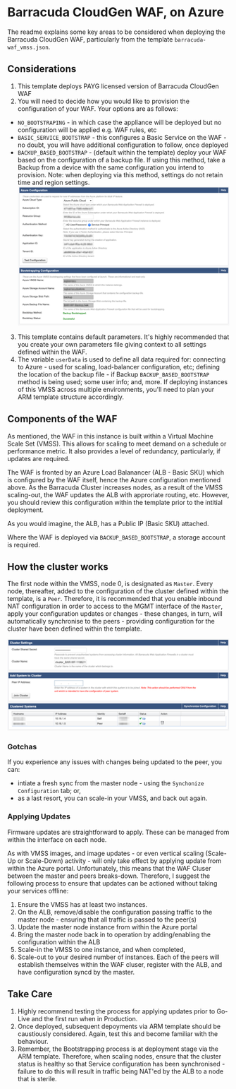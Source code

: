 # Barracuda CloudGen WAF, on Azure

The readme explains some key areas to be considered when deploying the Barracuda CloudGen WAF, particularly from the template ```barracuda-waf_vmss.json```.

## Considerations

1. This template deploys PAYG licensed version of Barracuda CloudGen WAF
2. You will need to decide how you would like to provision the configuration of your WAF.  Your options are as follows:
  + ```NO_BOOTSTRAPING``` - in which case the appliance will be deployed but no configuration will be applied e.g. WAF rules, etc
  + ```BASIC_SERVICE_BOOTSTRAP``` - this configures a Basic Service on the WAF - no doubt, you will have additional configuration to follow, once deployed
  + ```BACKUP_BASED_BOOTSTRAP``` - (default within the template) deploy your WAF based on the configuration of a backup file.  If using this method, take a Backup from a device with the same configuration you intend to provision.  Note: when deploying via this method, settings do not retain time and region settings.
![What is This](azure&bootstrapconfiguration.png)

3. This template contains default parameters.  It's highly recommended that you create your own parameters file giving context to all settings defined within the WAF.
4. The variable ```userData``` is used to define all data required for: connecting to Azure - used for scaling, load-balancer configuration, etc; defining the location of the backup file - if Backup ```BACKUP_BASED_BOOTSTRAP``` method is being used; some user info; and, more.  If deploying instances of this VMSS across multiple environments, you'll need to plan your ARM template structure accordingly.

## Components of the WAF 

As mentioned, the WAF in this instance is built within a Virtual Machine Scale Set (VMSS).  This allows for scaling to meet demand on a schedule or performance metric.  It also provides a level of redundancy, particularly, if updates are required.

The WAF is fronted by an Azure Load Balanancer (ALB - Basic SKU) which is configured by the WAF itself, hence the Azure configuration mentioned above.  As the Barracuda Cluster increases nodes, as a result of the VMSS scaling-out, the WAF updates the ALB with approriate routing, etc.  However, you should review this configuration within the template prior to the intitial deployment.

As you would imagine, the ALB, has a Public IP (Basic SKU) attached.

Where the WAF is deployed via ```BACKUP_BASED_BOOTSTRAP```, a storage account is required.

## How the cluster works

The first node within the VMSS, node 0, is designated as ```Master```.  Every node, thereafter, added to the configuration of the cluster defined within the template, is a ```Peer```.  Therefore, it is recommended that you enable inbound NAT configuration in order to access to the MGMT interface of the ```Master```, apply your configuration updates or changes - these changes, in turn, will automatically synchronise to the peers - providing configuration for the cluster have been defined within the template.

![What is This](clustersettings&status.png)

### Gotchas

If you experience any issues with changes being updated to the peer, you can:
+ intiate a fresh sync from the master node - using the ```Synchonize Configuration``` tab; or,
+ as a last resort, you can scale-in your VMSS, and back out again.


### Applying Updates

Firmware updates are straightforward to apply.  These can be managed from within the interface on each node.

As with VMSS images, and image updates - or even vertical scaling (Scale-Up or Scale-Down) activity - will only take effect by applying update from within the Azure portal.  Unfortunately, this means that the WAF Cluser between the master and peers breaks-down.  Therefore, I suggest the following process to ensure that updates can be actioned without taking your services offline:

1. Ensure the VMSS has at least two instances.
1. On the ALB, remove/disable the configuration passing traffic to the master node - ensuring that all traffic is passed to the peer(s)
1. Update the master node instance from within the Azure portal
1. Bring the master node back in to operation by adding/enabling the configuration within the ALB
1. Scale-in the VMSS to one instance, and when completed,
1. Scale-out to your desired number of instances.  Each of the peers will establish themselves within the WAF cluser, register with the ALB, and have configuration syncd by the master.


## Take Care
 
 1. Highly recommend testing the process for applying updates prior to Go-Live and the first run when in Production.
 1. Once deployed, subsequent depoyments via ARM template should be caustiously considered.  Again, test this and become familiar with the behaviour.
 1. Remember, the Bootstrapping process is at deployment stage via the ARM template.  Therefore, when scaling nodes, ensure that the cluster status is healthy so that Service configuration has been synchronised - failure to do this will result in traffic being NAT'ed by the ALB to a node that is sterile.